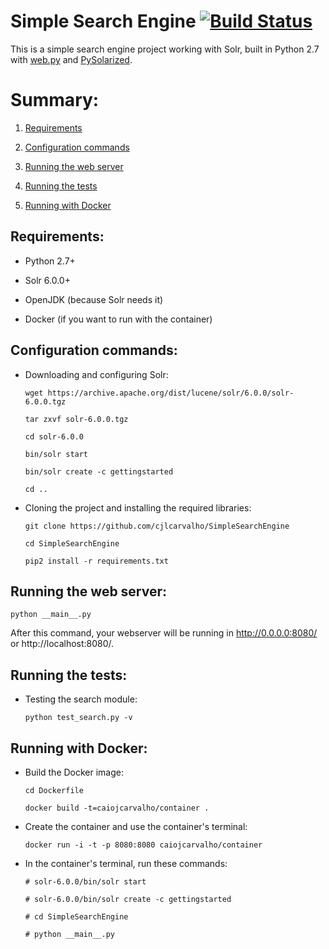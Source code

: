Simple Search Engine      [![Build Status](https://travis-ci.org/cjlcarvalho/SimpleSearchEngine.svg?branch=master)](https://travis-ci.org/cjlcarvalho/SimpleSearchEngine)
===

This is a simple search engine project working with Solr, built in Python 2.7 with [web.py](http://webpy.org/) and [PySolarized](https://github.com/izacus/pysolarized).

Summary:
===
1. [Requirements](#requirements)

2. [Configuration commands](#configuration-commands)

3. [Running the web server](#running-the-web-server)

4. [Running the tests](#running-the-tests)

5. [Running with Docker](#running-with-docker)


Requirements:
---

* Python 2.7+

* Solr 6.0.0+

* OpenJDK (because Solr needs it)
 
* Docker (if you want to run with the container)

Configuration commands:
---

* Downloading and configuring Solr:

    `wget https://archive.apache.org/dist/lucene/solr/6.0.0/solr-6.0.0.tgz`

    `tar zxvf solr-6.0.0.tgz`

    `cd solr-6.0.0`
 
    `bin/solr start`

    `bin/solr create -c gettingstarted`

    `cd ..`

* Cloning the project and installing the required libraries:
 
    `git clone https://github.com/cjlcarvalho/SimpleSearchEngine`

    `cd SimpleSearchEngine`

    `pip2 install -r requirements.txt`


Running the web server:
---

`python __main__.py`

After this command, your webserver will be running in http://0.0.0.0:8080/ or http://localhost:8080/.


Running the tests:
---

* Testing the search module:

    `python test_search.py -v`


Running with Docker:
---

* Build the Docker image:

    `cd Dockerfile`
    
    `docker build -t=caiojcarvalho/container .`

* Create the container and use the container's terminal:

    `docker run -i -t -p 8080:8080 caiojcarvalho/container`

* In the container's terminal, run these commands:

    `# solr-6.0.0/bin/solr start`
    
    `# solr-6.0.0/bin/solr create -c gettingstarted`
    
    `# cd SimpleSearchEngine`
    
    `# python __main__.py`
